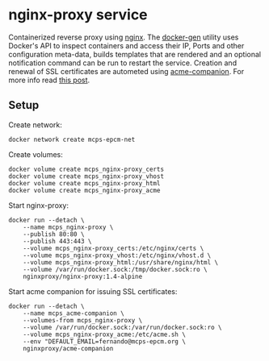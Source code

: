 # nginx-proxy service

Containerized reverse proxy using [nginx](https://github.com/nginx-proxy/nginx-proxy/). The [docker-gen](https://github.com/jwilder/docker-gen) utility uses Docker's API to inspect containers and access their IP, Ports and other configuration meta-data, builds templates that are rendered and an optional notification command can be run to restart the service. Creation and renewal of SSL certificates are autometed using [acme-companion](https://github.com/nginx-proxy/acme-companion). For more info read [this post](http://jasonwilder.com/blog/2014/03/25/automated-nginx-reverse-proxy-for-docker/).

## Setup

Create network:

    docker network create mcps-epcm-net

Create volumes:

    docker volume create mcps_nginx-proxy_certs
    docker volume create mcps_nginx-proxy_vhost
    docker volume create mcps_nginx-proxy_html
    docker volume create mcps_nginx-proxy_acme

Start nginx-proxy:

    docker run --detach \
        --name mcps_nginx-proxy \
        --publish 80:80 \
        --publish 443:443 \
        --volume mcps_nginx-proxy_certs:/etc/nginx/certs \
        --volume mcps_nginx-proxy_vhost:/etc/nginx/vhost.d \
        --volume mcps_nginx-proxy_html:/usr/share/nginx/html \
        --volume /var/run/docker.sock:/tmp/docker.sock:ro \
        nginxproxy/nginx-proxy:1.4-alpine

Start acme companion for issuing SSL certificates:

    docker run --detach \
        --name mcps_acme-companion \
        --volumes-from mcps_nginx-proxy \
        --volume /var/run/docker.sock:/var/run/docker.sock:ro \
        --volume mcps_nginx-proxy_acme:/etc/acme.sh \
        --env "DEFAULT_EMAIL=fernando@mcps-epcm.org \
        nginxproxy/acme-companion

